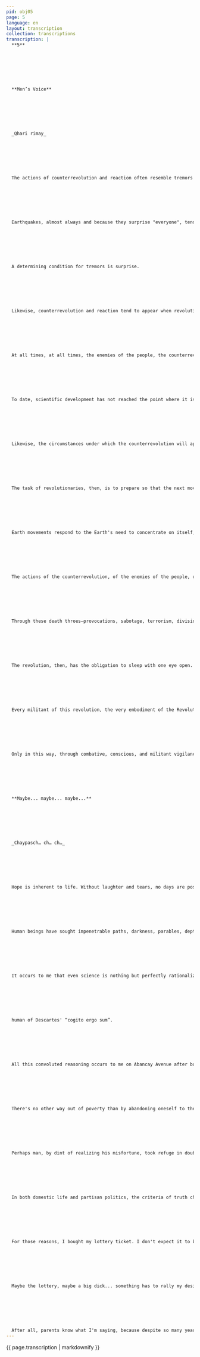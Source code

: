 ```yaml
---
pid: obj05
page: 5
language: en
layout: transcription
collection: transcriptions
transcription: |
  **5**
  
  
  
  
  
  
  
  **Men’s Voice**
  
  
  
  
  
  
  
  _Qhari rimay_
  
  
  
  
  
  
  
  The actions of counterrevolution and reaction often resemble tremors and earthquakes; they occur when least expected.
  
  
  
  
  
  
  
  Earthquakes, almost always and because they surprise "everyone", tend to generate a panic that ultimately causes more damage than those generated directly by the tremor.
  
  
  
  
  
  
  
  A determining condition for tremors is surprise.
  
  
  
  
  
  
  
  Likewise, counterrevolution and reaction tend to appear when revolutionaries are asleep—that is, when they confidently believe that everything has been achieved—or when the common task of all is left to other militants: the permanent vigilance of the revolution.
  
  
  
  
  
  
  
  At all times, at all times, the enemies of the people, the counterrevolutionaries, are preparing the next move, the next trick, to strike their blow, to sow panic, to destabilize the gains of the liberation struggle.
  
  
  
  
  
  
  
  To date, scientific development has not reached the point where it is possible to determine the exact day or time of an earthquake.
  
  
  
  
  
  
  
  Likewise, the circumstances under which the counterrevolution will appear are unpredictable, as are its methods and how it will manifest itself next.
  
  
  
  
  
  
  
  The task of revolutionaries, then, is to prepare so that the next move of the counterrevolutionaries doesn't surprise us; so that it doesn't sow panic in our ranks; so that it doesn't divide our forces; so that it doesn't destroy our gains.
  
  
  
  
  
  
  
  Earth movements respond to the Earth's need to concentrate on itself, to stabilize itself.
  
  
  
  
  
  
  
  The actions of the counterrevolution, of the enemies of the people, on the contrary, are the death throes of beasts, of wounded monsters. Of the resentful. Of those who once wielded over the people the power of a power imposed by terror, economic strangulation, and social discrimination.
  
  
  
  
  
  
  
  Through these death throes—provocations, sabotage, terrorism, divisionism, overthrows, infantilism, or utopias—the counterrevolution seeks to recover its shameful kingdom of shadows.
  
  
  
  
  
  
  
  The revolution, then, has the obligation to sleep with one eye open. It must always be ready to nip these death throes in the bud, saving itself the effort required to heal the ravages caused by counterrevolutionary maneuvers.
  
  
  
  
  
  
  
  Every militant of this revolution, the very embodiment of the Revolution, must therefore become a center for detecting tremors, an entity listening to pro-imperialist maneuvers and—consequently—the enemies of this process and this people.
  
  
  
  
  
  
  
  Only in this way, through combative, conscious, and militant vigilance, will we be able to counter the maneuvers of the enemies of our people. —And only backed by the weapon of that vigilance will we not have to lament the ravages that counterrevolutionary tremors have wreaked on other peoples, who just as continue to struggle.
  
  
  
  
  
  
  
  **Maybe... maybe... maybe...**
  
  
  
  
  
  
  
  _Chaypasch… ch… ch…_
  
  
  
  
  
  
  
  Hope is inherent to life. Without laughter and tears, no days are possible. Misfortunes are built or joys are realized on the basis of hope, and thus, since ultimate inertia is absurd, absolute defeat is impossible.
  
  
  
  
  
  
  
  Human beings have sought impenetrable paths, darkness, parables, depths, designed utopias, strengthened fantasies, guided solely by the maybe... perhaps, maybe... perhaps, that is, doubt has motivated the quantitative and qualitative leaps of those who speak; those who heard of Marx.
  
  
  
  
  
  
  
  It occurs to me that even science is nothing but perfectly rationalized doubt, perhaps verified, perhaps systematized. “I doubt, therefore I am,” might be the most
  
  
  
  
  
  
  
  human of Descartes' “cogito ergo sum”.
  
  
  
  
  
  
  
  All this convoluted reasoning occurs to me on Abancay Avenue after buying a lottery ticket, with the open hope that fortune will be with me and change my life like through dark water, exhausted, defeated, but capable of sprouting, of still bearing fruit, of remaining faithful to its destiny.
  
  
  
  
  
  
  
  There's no other way out of poverty than by abandoning oneself to the chance of the lottery or the hope of the lottery, taking risks to deceive oneself and mitigate with the maybe, or the perhaps, this stubborn lack of money. (Not to mention the single currency, as it's sky-high as it is.)
  
  
  
  
  
  
  
  Perhaps man, by dint of realizing his misfortune, took refuge in doubt and/or hope, outside of absolute knowledge, refusing to adhere to any opinion. Perhaps the Greek skeptics, with their obscure names and obscure reasons, in the end, tired of their own rhythm, exhausted by their parenetics, did not doubt themselves. Even the word skeptic means to look carefully, just as hope is to give time to time, in both cases; caution and circumspection demonstrate the futility of things.
  
  
  
  
  
  
  
  In both domestic life and partisan politics, the criteria of truth change with the dawning Leader. The words of false prophets are truths of absolute obsolescence; the only guaranteed voracity is that essential to existence. The truth of living and dying with the same stupor, supported by the same tear, decapitated by the same infamy.
  
  
  
  
  
  
  
  For those reasons, I bought my lottery ticket. I don't expect it to be simple; my imagination doesn't go that far. However, a few tickets would be a unique event in the midst of this fever of giving time to time, this irrevocable way of sinking, and worst of all, with no possible replacement.
  
  
  
  
  
  
  
  Maybe the lottery, maybe a big dick... something has to rally my desires, stop my fall, nourish me with the courage necessary to verify the latest data, those that prove a perfect record of failures.
  
  
  
  
  
  
  
  After all, parents know what I'm saying, because despite so many years of experience, at the end of every compromise, something as old and eroded as walking from shadow to shadow until the final gush of death, which is the absolute shadow, is discovered. PERIOD. Maybe it's true that I'm done, maybe, maybe...
---
```


{{ page.transcription | markdownify }}
